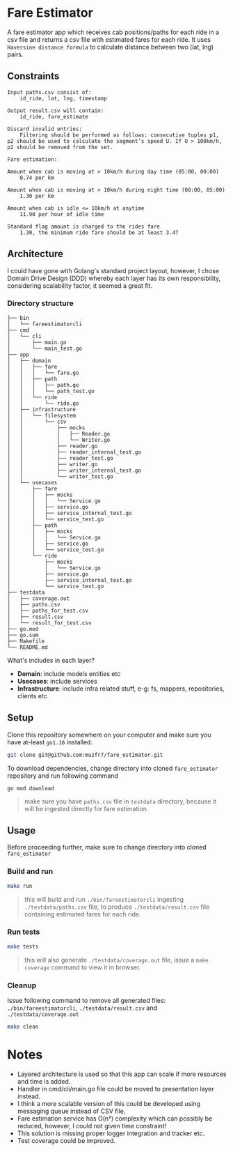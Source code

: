 # Fare Estimator
A fare estimator app which receives cab positions/paths for each ride in a csv file and returns a csv file with estimated fares for each ride. It uses `Haversine distance formula` to calculate distance between two (lat, lng) pairs.

## Constraints
```
Input paths.csv consist of:
    id_ride, lat, lng, timestamp

Output result.csv will contain:
    id_ride, fare_estimate

Discard invalid entries:
    Filtering should be performed as follows: consecutive tuples p1, p2 should be used to calculate the segment’s speed U. If U > 100km/h, p2 should be removed from the set.

Fare estimation:

Amount when cab is moving at > 10km/h during day time (05:00, 00:00)
    0.74 per km

Amount when cab is moving at > 10km/h during night time (00:00, 05:00)
    1.30 per km

Amount when cab is idle <= 10km/h at anytime
    11.90 per hour of idle time

Standard flag amount is charged to the rides fare
    1.30, the minimum ride fare should be at least 3.47
```
## Architecture

I could have gone with Golang's standard project layout, however, I chose Domain Drive Design (DDD) whereby each layer has its own responsibility, considering scalability factor, it seemed a great fit.

### Directory structure
```
├── bin
│   └── fareestimatorcli
├── cmd
│   └── cli
│       ├── main.go
│       └── main_test.go
├── app
│   ├── domain
│   │   ├── fare
│   │   │   └── fare.go
│   │   ├── path
│   │   │   ├── path.go
│   │   │   └── path_test.go
│   │   └── ride
│   │       └── ride.go
│   ├── infrastructure
│   │   └── filesystem
│   │       └── csv
│   │           ├── mocks
│   │           │   ├── Reader.go
│   │           │   └── Writer.go
│   │           ├── reader.go
│   │           ├── reader_internal_test.go
│   │           ├── reader_test.go
│   │           ├── writer.go
│   │           ├── writer_internal_test.go
│   │           └── writer_test.go
│   └── usecases
│       ├── fare
│       │   ├── mocks
│       │   │   └── Service.go
│       │   ├── service.go
│       │   ├── service_internal_test.go
│       │   └── service_test.go
│       ├── path
│       │   ├── mocks
│       │   │   └── Service.go
│       │   ├── service.go
│       │   └── service_test.go
│       └── ride
│           ├── mocks
│           │   └── Service.go
│           ├── service.go
│           ├── service_internal_test.go
│           └── service_test.go
├── testdata
│   ├── coverage.out
│   ├── paths.csv
│   ├── paths_for_test.csv
│   ├── result.csv
│   └── result_for_test.csv
├── go.mod
├── go.sum
├── Makefile
└── README.md
```

What's includes in each layer?
- **Domain**: include models entities etc
- **Usecases**: include services
- **Infrastructure**: include infra related stuff, e-g: fs, mappers, repositories, clients etc 

## Setup
Clone this repository somewhere on your computer and make sure you have at-least `go1.16` installed.

```bash
git clone git@github.com:muzfr7/fare_estimator.git
```

To download dependencies, change directory into cloned `fare_estimator` repository and run following command
```
go mod download
```

> make sure you have `paths.csv` file in `testdata` directory, because it will be ingested directly for fare estimation.

## Usage

Before proceeding further, make sure to change directory into cloned `fare_estimator`

### Build and run
```bash
make run
```
> this will build and run `./bin/fareestimatorcli` ingesting `./testdata/paths.csv` file, to produce `./testdata/result.csv` file containing estimated fares for each ride.

### Run tests
```bash
make tests
```
> this will also generate `./testdata/coverage.out` file, issue a `make coverage` command to view it in browser.

### Cleanup
Issue following command to remove all generated files: `./bin/fareestimatorcli`, `./testdata/result.csv` and `./testdata/coverage.out`
```bash
make clean
```

# Notes
- Layered architecture is used so that this app can scale if more resources and time is added.
- Handler in cmd/cli/main.go file could be moved to presentation layer instead.
- I think a more scalable version of this could be developed using messaging queue instead of CSV file.
- Fare estimation service has O(n²) complexity which can possibly be reduced, however, I could not given time constraint!
- This solution is missing proper logger integration and tracker etc.
- Test coverage could be improved.
